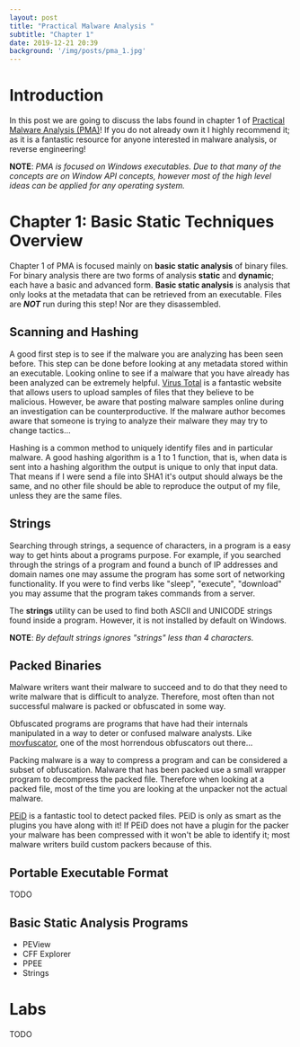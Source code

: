 ```yaml
---
layout: post
title: "Practical Malware Analysis "
subtitle: "Chapter 1"
date: 2019-12-21 20:39
background: '/img/posts/pma_1.jpg'
---
```


<!--<a href="https://www.freepik.com/free-photos-vectors/Background">Background vector created by freepik - www.freepik.com</a>-->

# Introduction 

In this post we are going to discuss the labs found in chapter 1 of [Practical Malware Analysis (PMA)](https://nostarch.com/malware)!
If you do not already own it I highly recommend it; as it is a fantastic resource for anyone interested in malware analysis, or reverse engineering!

**NOTE**: *PMA is focused on Windows executables. 
Due to that many of the concepts are on Window API concepts, however most of the high level ideas can be applied for any operating system.*

# Chapter 1: Basic Static Techniques Overview

Chapter 1 of PMA is focused mainly on **basic static analysis** of binary files.
For binary analysis there are two forms of analysis **static** and **dynamic**; each have a basic and advanced form.
**Basic static analysis** is analysis that only looks at the metadata that can be retrieved from an executable.
Files are ***NOT*** run during this step!
Nor are they disassembled.

## Scanning and Hashing

A good first step is to see if the malware you are analyzing has been seen before.
This step can be done before looking at any metadata stored within an executable.
Looking online to see if a malware that you have already has been analyzed can be extremely helpful.
[Virus Total](https://www.virustotal.com/gui/home/upload) is a fantastic website that allows users to upload samples of files that they believe to be malicious.
However, be aware that posting malware samples online during an investigation can be counterproductive.
If the malware author becomes aware that someone is trying to analyze their malware they may try to change tactics...

Hashing is a common method to uniquely identify files and in particular malware.
A good hashing algorithm is a 1 to 1 function, that is, when data is sent into a hashing algorithm the output is unique to only that input data.
That means if I were send a file into SHA1 it's output should always be the same, and no other file should be able to reproduce the output of my file, unless they are the same files.

<!-- {% highlight bash %}
$ echo "hello" | shasum
f572d396fae9206628714fb2ce00f72e94f2258f  -
{% endhighlight %}

{% highlight bash %}
$ echo "Hello" | shasum
1d229271928d3f9e2bb0375bd6ce5db6c6d348d9  -
{% endhighlight %} -->

## Strings

Searching through strings, a sequence of characters, in a program is a easy way to get hints about a programs purpose.
For example, if you searched through the strings of a program and found a bunch of IP addresses and domain names one may assume the program has some sort of networking functionality.
If you were to find verbs like "sleep", "execute", "download" you may assume that the program takes commands from a server.

The **strings** utility can be used to find both ASCII and UNICODE strings found inside a program.
However, it is not installed by default on Windows.

**NOTE**: *By default strings ignores "strings" less than 4 characters.*

## Packed Binaries 

Malware writers want their malware to succeed and to do that they need to write malware that is difficult to analyze.
Therefore, most often than not successful malware is packed or obfuscated in some way.

Obfuscated programs are programs that have had their internals manipulated in a way to deter or confused malware analysts.
Like [movfuscator](https://github.com/xoreaxeaxeax/movfuscator), one of the most horrendous obfuscators out there... 

Packing malware is a way to compress a program and can be considered a subset of obfuscation.
Malware that has been packed use a small wrapper program to decompress the packed file. 
Therefore when looking at a packed file, most of the time you are looking at the unpacker not the actual malware.

[PEiD](https://www.aldeid.com/wiki/PEiD) is a fantastic tool to detect packed files.
PEiD is only as smart as the plugins you have along with it!
If PEiD does not have a plugin for the packer your malware has been compressed with it won't be able to identify it;
most malware writers build custom packers because of this.

## Portable Executable Format

TODO

<!-- <some *blue* text</span> -->


## Basic Static Analysis Programs

* PEView
* CFF Explorer
* PPEE
* Strings

# Labs

TODO 

<!-- ## Lab 01-01

## Lab 01-02

## Lab 01-03 -->